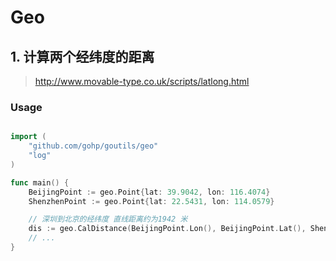 # Geo

## 1. 计算两个经纬度的距离

> http://www.movable-type.co.uk/scripts/latlong.html

### Usage

```go

import (
	"github.com/gohp/goutils/geo"
	"log"
)

func main() {
    BeijingPoint := geo.Point{lat: 39.9042, lon: 116.4074}
    ShenzhenPoint := geo.Point{lat: 22.5431, lon: 114.0579}

    // 深圳到北京的经纬度 直线距离约为1942 米
    dis := geo.CalDistance(BeijingPoint.Lon(), BeijingPoint.Lat(), ShenzhenPoint.Lon(), ShenzhenPoint.Lat())
    // ...
}
```
